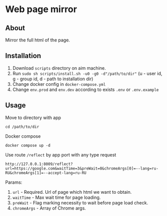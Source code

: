 # Web page mirror

## About

Mirror the full html of the page.

## Installation

1. Download ``scripts`` directory on aim machine.
2. Run ``sudo sh scripts/install.sh -u0 -g0 -d"/path/to/dir"`` (u - user id, g - group id, d - path to installation dir)
3. Change docker config in ``docker-compose.yml``
4. Change ``env.prod`` and ``env.dev`` according to exists ``.env`` or ``.env.example``

## Usage

Move to directory with app

```
cd /path/to/dir
```

Docker compose

```
docker compose up -d
```

Use route ``/reflect`` by app port with any type request

```
http://127.0.0.1:8009/reflect?url=https://google.com&waitTime=3&preWait=0&chromeArgs[0]=--lang=ru-RU&chromeArgs[1]=--accept-lang=ru-RU
```

Params:

1) ``url`` - Required. Url of page which html we want to obtain.
2) ``waitTime`` - Max wait time for page loading.
3) ``preWait`` - Flag marking necessity to wait before page load check.
4) ``chromeArgs`` - Array of Chrome args.


